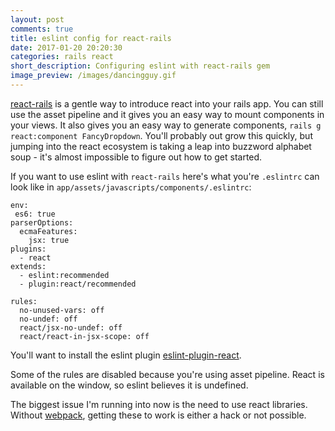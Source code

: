```yaml
---
layout: post
comments: true
title: eslint config for react-rails
date: 2017-01-20 20:20:30
categories: rails react
short_description: Configuring eslint with react-rails gem
image_preview: /images/dancingguy.gif
---
```


[react-rails](https://github.com/reactjs/react-rails) is a gentle way to introduce react into your rails app.
You can still use the asset pipeline and it gives you an easy way to mount components in your views.
It also gives you an easy way to generate components, `rails g react:component FancyDropdown`.
You'll probably out grow this quickly, but jumping into the react ecosystem is taking a leap into
buzzword alphabet soup - it's almost impossible to figure out how to get started.

If you want to use eslint with `react-rails` here's what you're `.eslintrc` can look like in
`app/assets/javascripts/components/.eslintrc`:

```
env:
 es6: true
parserOptions:
  ecmaFeatures:
    jsx: true
plugins:
  - react
extends:
  - eslint:recommended
  - plugin:react/recommended

rules:
  no-unused-vars: off
  no-undef: off
  react/jsx-no-undef: off
  react/react-in-jsx-scope: off
```

You'll want to install the eslint plugin [eslint-plugin-react](https://github.com/yannickcr/eslint-plugin-react).

Some of the rules are disabled because you're using asset pipeline. React is available on the window, so eslint
believes it is undefined.

The biggest issue I'm running into now is the need to use react libraries. Without [webpack](https://webpack.github.io/), getting these to work is either a hack or not possible.
